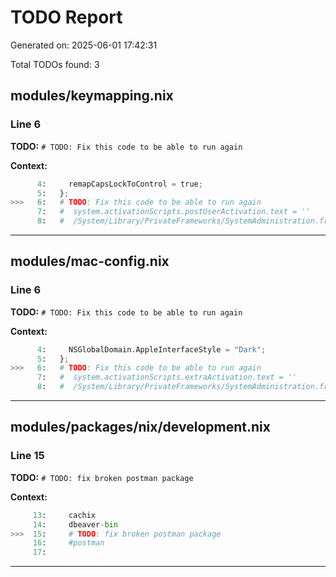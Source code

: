 # TODO Report

Generated on: 2025-06-01 17:42:31

Total TODOs found: 3

## modules/keymapping.nix

### Line 6

**TODO:** `# TODO: Fix this code to be able to run again`

**Context:**

```python
      4:     remapCapsLockToControl = true;
      5:   };
>>>   6:   # TODO: Fix this code to be able to run again
      7:   #  system.activationScripts.postUserActivation.text = ''
      8:   #  /System/Library/PrivateFrameworks/SystemAdministration.framework/Resources/activateSettings -u
```

---

## modules/mac-config.nix

### Line 6

**TODO:** `# TODO: Fix this code to be able to run again`

**Context:**

```python
      4:     NSGlobalDomain.AppleInterfaceStyle = "Dark";
      5:   };
>>>   6:   # TODO: Fix this code to be able to run again
      7:   #  system.activationScripts.extraActivation.text = ''
      8:   #  /System/Library/PrivateFrameworks/SystemAdministration.framework/Resources/activateSettings -u
```

---

## modules/packages/nix/development.nix

### Line 15

**TODO:** `# TODO: fix broken postman package`

**Context:**

```python
     13:     cachix
     14:     dbeaver-bin
>>>  15:     # TODO: fix broken postman package
     16:     #postman
     17: 
```

---

